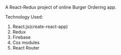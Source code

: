 A React-Redux project of online Burger Ordering app.

Technology Used:
1. React.js(create-react-app)
2. Redux
3. Firebase
4. Css modules
5. React Router
